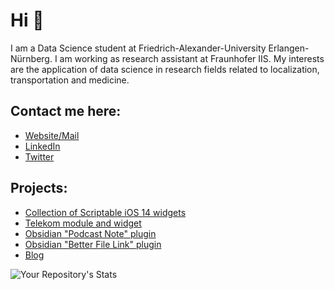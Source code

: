 # Hi 👋
I am a Data Science student at Friedrich-Alexander-University Erlangen-Nürnberg. I am working as research assistant at Fraunhofer IIS. My interests are the application of data science in research fields related to localization, transportation and medicine.

## Contact me here:
- <a href="https://www.marc-julian.de">Website/Mail</a>
- <a href="https://www.linkedin.com/in/marcjulian/">LinkedIn</a>
- <a href="https://www.twitter.com/marcjulian_DS">Twitter</a>

## Projects:
- <a href="https://github.com/marcjulianschwarz/scriptable-widgets">Collection of Scriptable iOS 14 widgets</a>
- <a href="https://github.com/marcjulianschwarz/telekom-data-usage-widget">Telekom module and widget</a>
- <a href="https://github.com/marcjulianschwarz/obsidian-podcast-note">Obsidian "Podcast Note" plugin</a>
- <a href="https://github.com/marcjulianschwarz/obsidian-file-link">Obsidian "Better File Link" plugin</a>
- <a href="https://www.marc-julian.de">Blog</a>

![Your Repository's Stats](https://github-readme-stats.vercel.app/api?username=marcjulianschwarz&show_icons=true)

